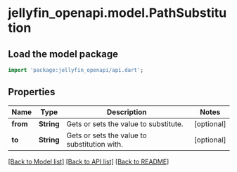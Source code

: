 # jellyfin_openapi.model.PathSubstitution

## Load the model package
```dart
import 'package:jellyfin_openapi/api.dart';
```

## Properties
Name | Type | Description | Notes
------------ | ------------- | ------------- | -------------
**from** | **String** | Gets or sets the value to substitute. | [optional] 
**to** | **String** | Gets or sets the value to substitution with. | [optional] 

[[Back to Model list]](../README.md#documentation-for-models) [[Back to API list]](../README.md#documentation-for-api-endpoints) [[Back to README]](../README.md)


